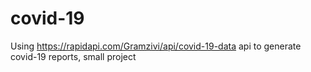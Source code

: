 # covid-19
Using https://rapidapi.com/Gramzivi/api/covid-19-data api to generate covid-19 reports, small project

